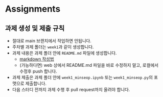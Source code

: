 # Assignments

## 과제 생성 및 제출 규칙
- 절대로 main 브랜치에서 작업하면 안됩니다.
- 주차별 과제 폴더는 `week1`과 같이 생성합니다.
- 과제 내용은 과제 폴더 안에 `README.md` 파일에 생성합니다. 
  - [markdown 작성법](https://gist.github.com/ihoneymon/652be052a0727ad59601)
  - (가능하다면) web 상에서 README.md 파일을 바로 수정하지 말고, 로컬에서 수정후 push 합니다.
- 과제 제출은 과제 폴더 안에 `week1_minseop.ipynb` 또는 `week1_minseop.py`의 포맷으로 제출합니다.
- 다음 스터디 전까지 과제 수행 후 pull request까지 올려야 합니다.
